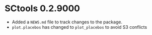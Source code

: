 # SCtools 0.2.9000

* Added a `NEWS.md` file to track changes to the package.
* `plot.placebos` has changed to `plot_placebos` to avoid S3 conflicts
